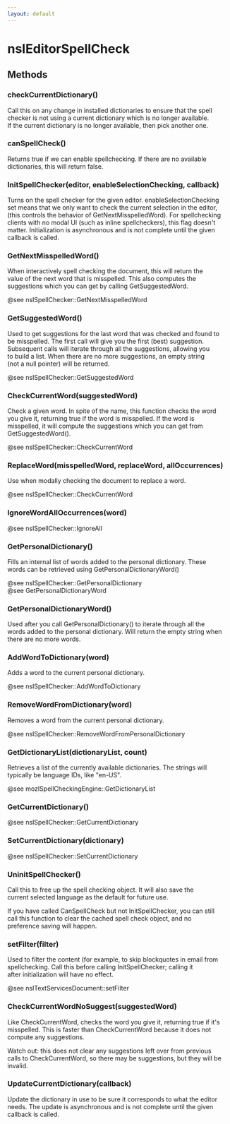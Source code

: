 ```yaml
---
layout: default
---
```


# nsIEditorSpellCheck #

## Methods ##

### checkCurrentDictionary() ###
  
Call this on any change in installed dictionaries to ensure that the spell  
checker is not using a current dictionary which is no longer available.  
If the current dictionary is no longer available, then pick another one.  
  

### canSpellCheck() ###
  
Returns true if we can enable spellchecking. If there are no available  
dictionaries, this will return false.  
  

### InitSpellChecker(editor, enableSelectionChecking, callback) ###
  
Turns on the spell checker for the given editor. enableSelectionChecking  
set means that we only want to check the current selection in the editor,  
(this controls the behavior of GetNextMisspelledWord). For spellchecking  
clients with no modal UI (such as inline spellcheckers), this flag doesn't  
matter.  Initialization is asynchronous and is not complete until the given  
callback is called.  
  

### GetNextMisspelledWord() ###
  
When interactively spell checking the document, this will return the  
value of the next word that is misspelled. This also computes the  
suggestions which you can get by calling GetSuggestedWord.  
  
@see nsISpellChecker::GetNextMisspelledWord  
  

### GetSuggestedWord() ###
  
Used to get suggestions for the last word that was checked and found to  
be misspelled. The first call will give you the first (best) suggestion.  
Subsequent calls will iterate through all the suggestions, allowing you  
to build a list. When there are no more suggestions, an empty string  
(not a null pointer) will be returned.  
  
@see nsISpellChecker::GetSuggestedWord  
  

### CheckCurrentWord(suggestedWord) ###
  
Check a given word. In spite of the name, this function checks the word  
you give it, returning true if the word is misspelled. If the word is  
misspelled, it will compute the suggestions which you can get from  
GetSuggestedWord().  
  
@see nsISpellChecker::CheckCurrentWord  
  

### ReplaceWord(misspelledWord, replaceWord, allOccurrences) ###
  
Use when modally checking the document to replace a word.  
  
@see nsISpellChecker::CheckCurrentWord  
  

### IgnoreWordAllOccurrences(word) ###
  
@see nsISpellChecker::IgnoreAll  
  

### GetPersonalDictionary() ###
  
Fills an internal list of words added to the personal dictionary. These  
words can be retrieved using GetPersonalDictionaryWord()  
  
@see nsISpellChecker::GetPersonalDictionary  
@see GetPersonalDictionaryWord  
  

### GetPersonalDictionaryWord() ###
  
Used after you call GetPersonalDictionary() to iterate through all the  
words added to the personal dictionary. Will return the empty string when  
there are no more words.  
  

### AddWordToDictionary(word) ###
  
Adds a word to the current personal dictionary.  
  
@see nsISpellChecker::AddWordToDictionary  
  

### RemoveWordFromDictionary(word) ###
  
Removes a word from the current personal dictionary.  
  
@see nsISpellChecker::RemoveWordFromPersonalDictionary  
  

### GetDictionaryList(dictionaryList, count) ###
  
Retrieves a list of the currently available dictionaries. The strings will  
typically be language IDs, like "en-US".  
  
@see mozISpellCheckingEngine::GetDictionaryList  
  

### GetCurrentDictionary() ###
  
@see nsISpellChecker::GetCurrentDictionary  
  

### SetCurrentDictionary(dictionary) ###
  
@see nsISpellChecker::SetCurrentDictionary  
  

### UninitSpellChecker() ###
  
Call this to free up the spell checking object. It will also save the  
current selected language as the default for future use.  
  
If you have called CanSpellCheck but not InitSpellChecker, you can still  
call this function to clear the cached spell check object, and no  
preference saving will happen.  
  

### setFilter(filter) ###
  
Used to filter the content (for example, to skip blockquotes in email from  
spellchecking. Call this before calling InitSpellChecker; calling it  
after initialization will have no effect.  
  
@see nsITextServicesDocument::setFilter  
  

### CheckCurrentWordNoSuggest(suggestedWord) ###
  
Like CheckCurrentWord, checks the word you give it, returning true if it's  
misspelled. This is faster than CheckCurrentWord because it does not  
compute any suggestions.  
  
Watch out: this does not clear any suggestions left over from previous  
calls to CheckCurrentWord, so there may be suggestions, but they will be  
invalid.  
  

### UpdateCurrentDictionary(callback) ###
  
Update the dictionary in use to be sure it corresponds to what the editor  
needs.  The update is asynchronous and is not complete until the given  
callback is called.  
  
